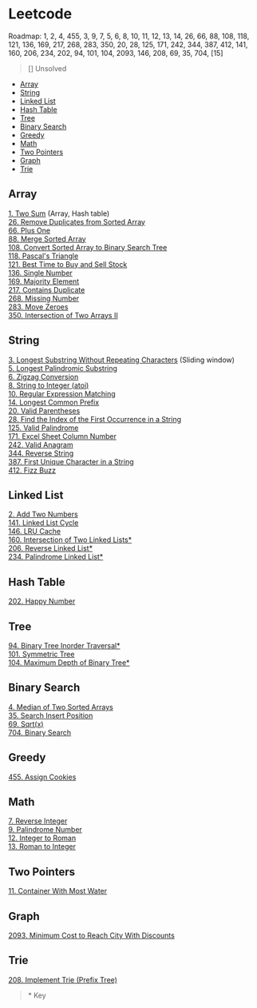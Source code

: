 # Leetcode

Roadmap: 1, 2, 4, 455, 3, 9, 7, 5, 6, 8, 10, 11, 12, 13, 14, 26, 66, 88, 108, 118, 121, 136, 169, 217, 268, 283, 350, 20, 28, 125, 171, 242, 344, 387, 412, 141, 160, 206, 234, 202, 94, 101, 104, 2093, 146, 208, 69, 35, 704, [15]

> [] Unsolved

- [Array](#array)  
- [String](#string)  
- [Linked List](#linked-list)
- [Hash Table](#hash-table)
- [Tree](#tree)  
- [Binary Search](#binary-search)  
- [Greedy](#greedy)  
- [Math](#math)  
- [Two Pointers](#two-pointers)  
- [Graph](#graph)
- [Trie](#trie)


## Array
[1. Two Sum](leetcode/0001.%20Two%20Sum.md) (Array, Hash table)  
[26. Remove Duplicates from Sorted Array](leetcode/0026.%20Remove%20Duplicates%20from%20Sorted%20Array.md)  
[66. Plus One](leetcode/0066.%20Plus%20One.md)  
[88. Merge Sorted Array](leetcode/0088.%20Merge%20Sorted%20Array.md)  
[108. Convert Sorted Array to Binary Search Tree](leetcode/0108.%20Convert%20Sorted%20Array%20to%20Binary%20Search%20Tree.md)  
[118. Pascal's Triangle](leetcode/0118.%20Pascal's%20Triangle.md)  
[121. Best Time to Buy and Sell Stock](leetcode/0121.%20Best%20Time%20to%20Buy%20and%20Sell%20Stock.md)  
[136. Single Number](leetcode/0136.%20Single%20Number.md)  
[169. Majority Element](leetcode/0169.%20Majority%20Element.md)  
[217. Contains Duplicate](leetcode/0217.%20Contains%20Duplicate.md)  
[268. Missing Number](leetcode/0268.%20Missing%20Number.md)  
[283. Move Zeroes](leetcode/0283.%20Move%20Zeroes.md)  
[350. Intersection of Two Arrays II](leetcode/0350.%20Intersection%20of%20Two%20Arrays%20II.md)


## String
[3. Longest Substring Without Repeating Characters](leetcode/0003.%20Longest%20Substring%20Without%20Repeating%20Characters.md) (Sliding window)  
[5. Longest Palindromic Substring](leetcode/0005.%20Longest%20Palindromic%20Substring.md)  
[6. Zigzag Conversion](leetcode/0006.%20Zigzag%20Conversion.md)  
[8. String to Integer (atoi)](leetcode/0008.%20String%20to%20Integer%20(atoi).md)  
[10. Regular Expression Matching](leetcode/0010.%20Regular%20Expression%20Matching.md)  
[14. Longest Common Prefix](leetcode/0014.%20Longest%20Common%20Prefix.md)  
[20. Valid Parentheses](leetcode/0020.%20Valid%20Parentheses.md)  
[28. Find the Index of the First Occurrence in a String](leetcode/0028.%20Find%20the%20Index%20of%20the%20First%20Occurrence%20in%20a%20String.md)  
[125. Valid Palindrome](leetcode/0125.%20Valid%20Palindrome.md)  
[171. Excel Sheet Column Number](leetcode/0171.%20Excel%20Sheet%20Column%20Number.md)  
[242. Valid Anagram](leetcode/0242.%20Valid%20Anagram.md)  
[344. Reverse String](leetcode/0344.%20Reverse%20String.md)  
[387. First Unique Character in a String](leetcode/0387.%20First%20Unique%20Character%20in%20a%20String.md)  
[412. Fizz Buzz](leetcode/0412.%20Fizz%20Buzz.md)  


## Linked List
[2. Add Two Numbers](leetcode/0002.%20Add%20Two%20Numbers.md)  
[141. Linked List Cycle](leetcode/0141.%20Linked%20List%20Cycle.md)  
[146. LRU Cache](https://github.com/Ellennan/LeetCode/blob/main/leetcode/0146.%20LRU%20Cache.md)  
[160. Intersection of Two Linked Lists*](leetcode/0160.%20Intersection%20of%20Two%20Linked%20Lists.md)  
[206. Reverse Linked List*](leetcode/0206.%20Reverse%20Linked%20List.md)  
[234. Palindrome Linked List*](leetcode/0234.%20Palindrome%20Linked%20List.md)  


## Hash Table
[202. Happy Number](leetcode/0202.%20Happy%20Number.md)  


## Tree
[94. Binary Tree Inorder Traversal*](leetcode/0094.%20Binary%20Tree%20Inorder%20Traversal.md)  
[101. Symmetric Tree](leetcode/0101.%20Symmetric%20Tree.md)  
[104. Maximum Depth of Binary Tree*](leetcode/0104.%20Maximum%20Depth%20of%20Binary%20Tree.md)  


## Binary Search
[4. Median of Two Sorted Arrays](leetcode/0004.%20Median%20of%20Two%20Sorted%20Arrays.md)  
[35. Search Insert Position](leetcode/0035.%20Search%20Insert%20Position.md)  
[69. Sqrt(x)](leetcode/0069.%20Sqrt(x).md)  
[704. Binary Search](leetcode/0704.%20Binary%20Search.md)


## Greedy
[455. Assign Cookies](0455.%20Assign%20Cookies.md)


## Math
[7. Reverse Integer](leetcode/0007.%20Reverse%20Integer.md)  
[9. Palindrome Number](leetcode/0009.%20Palindrome%20Number.md)  
[12. Integer to Roman](leetcode/0012.%20Integer%20to%20Roman.md)  
[13. Roman to Integer](leetcode/0013.%20Roman%20to%20Integer.md)


## Two Pointers
[11. Container With Most Water](leetcode/0011.%20Container%20With%20Most%20Water.md)


## Graph
[2093. Minimum Cost to Reach City With Discounts](leetcode/2093.%20Minimum%20Cost%20to%20Reach%20City%20With%20Discounts.md)


## Trie
[208. Implement Trie (Prefix Tree)](leetcode/0208.%20Implement%20Trie%20(Prefix%20Tree).md)


> \* Key
